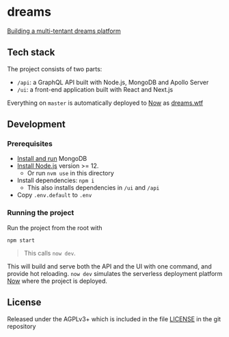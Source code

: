 # dreams

[Building a multi-tentant dreams platform](https://edgeryders.eu/t/rewrite-of-dreams-for-multi-tenancy-and-wider-adoption/11476)

## Tech stack

The project consists of two parts:

- `/api`: a GraphQL API built with Node.js, MongoDB and Apollo Server
- `/ui`: a front-end application built with React and Next.js

Everything on `master` is automatically deployed to [Now](https://zeit.co/) as [dreams.wtf](https://dreams.wtf)

## Development

### Prerequisites

- [Install and run](https://docs.mongodb.com/manual/administration/install-community/) MongoDB
- [Install Node.js](https://nodejs.org/en/) version >= 12.
  - Or run `nvm use` in this directory
- Install dependencies: `npm i`
  - This also installs dependencies in `/ui` and `/api`
- Copy `.env.default` to `.env`

### Running the project

Run the project from the root with

```
npm start
```

> This calls `now dev`.

This will build and serve both the API and the UI with one command, and provide hot reloading.
`now dev` simulates the serverless deployment platform [Now](https://zeit.co/) where the project is deployed.

## License

Released under the AGPLv3+ which is included in the file [LICENSE](LICENSE) in the git repository
